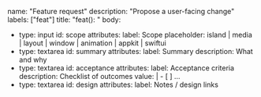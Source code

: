 name: "Feature request"
description: "Propose a user-facing change"
labels: ["feat"]
title: "feat(<scope>): <short summary>"
body:
  - type: input
    id: scope
    attributes:
      label: Scope
      placeholder: island | media | layout | window | animation | appkit | swiftui
  - type: textarea
    id: summary
    attributes:
      label: Summary
      description: What and why
  - type: textarea
    id: acceptance
    attributes:
      label: Acceptance criteria
      description: Checklist of outcomes
      value: |
        - [ ] …
  - type: textarea
    id: design
    attributes:
      label: Notes / design links

